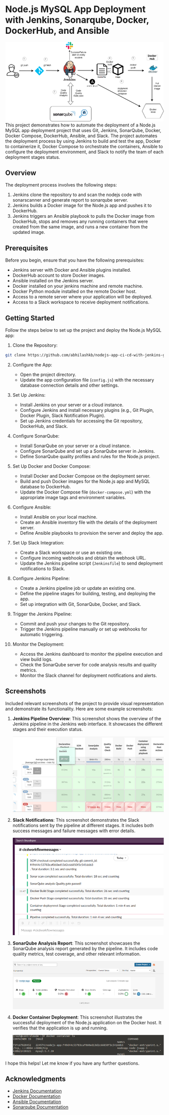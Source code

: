 # Node.js MySQL App Deployment with Jenkins, Sonarqube, Docker, DockerHub, and Ansible
![Example Image](images/nodejscicd.png)
This project demonstrates how to automate the deployment of a Node.js MySQL app deployment project that uses Git, Jenkins, SonarQube, Docker, Docker Compose, DockerHub, Ansible, and Slack. The project automates the deployment process by using Jenkins to build and test the app, Docker to containerize it, Docker Compose to orchestrate the containers, Ansible to configure the deployment environment, and Slack to notify the team of each deployment stages status.

## Overview

The deployment process involves the following steps:

1. Jenkins clone the repository to and scan the nodejs code with sonarscanner and generate report to sonarqube server.
2. Jenkins builds a Docker image for the Node.js app and pushes it to DockerHub.
3. Jenkins triggers an Ansible playbook to pulls the Docker image from DockerHub, stops and removes any running containers that were created from the same image, and runs a new container from the updated image.

## Prerequisites

Before you begin, ensure that you have the following prerequisites:

- Jenkins server with Docker and Ansible plugins installed.
- DockerHub account to store Docker images.
- Ansible installed on the Jenkins server.
- Docker installed on your jenkins machine and remote machine.
- Docker Python module installed on the remote Docker host.
- Access to a remote server where your application will be deployed.
- Access to a Slack workspace to receive deployment notifications.

## Getting Started

Follow the steps below to set up the project and deploy the Node.js MySQL app:

1. Clone the Repository:

```bash
git clone https://github.com/abhilashkb/nodejs-app-ci-cd-with-jenkins-git-docker-dockerhub-ansible.git
```

2. Configure the App:

   - Open the project directory.
   - Update the app configuration file (`config.js`) with the necessary database connection details and other settings.

3. Set Up Jenkins:

   - Install Jenkins on your server or a cloud instance.
   - Configure Jenkins and install necessary plugins (e.g., Git Plugin, Docker Plugin, Slack Notification Plugin).
   - Set up Jenkins credentials for accessing the Git repository, DockerHub, and Slack.

4. Configure SonarQube:

   - Install SonarQube on your server or a cloud instance.
   - Configure SonarQube and set up a SonarQube server in Jenkins.
   - Define SonarQube quality profiles and rules for the Node.js project.

5. Set Up Docker and Docker Compose:

   - Install Docker and Docker Compose on the deployment server.
   - Build and push Docker images for the Node.js app and MySQL database to DockerHub.
   - Update the Docker Compose file (`docker-compose.yml`) with the appropriate image tags and environment variables.

6. Configure Ansible:

   - Install Ansible on your local machine.
   - Create an Ansible inventory file with the details of the deployment server.
   - Define Ansible playbooks to provision the server and deploy the app.

7. Set Up Slack Integration:

   - Create a Slack workspace or use an existing one.
   - Configure incoming webhooks and obtain the webhook URL.
   - Update the Jenkins pipeline script (`Jenkinsfile`) to send deployment notifications to Slack.

8. Configure Jenkins Pipeline:

   - Create a Jenkins pipeline job or update an existing one.
   - Define the pipeline stages for building, testing, and deploying the app.
   - Set up integration with Git, SonarQube, Docker, and Slack.

9. Trigger the Jenkins Pipeline:

   - Commit and push your changes to the Git repository.
   - Trigger the Jenkins pipeline manually or set up webhooks for automatic triggering.

10. Monitor the Deployment:

    - Access the Jenkins dashboard to monitor the pipeline execution and view build logs.
    - Check the SonarQube server for code analysis results and quality metrics.
    - Monitor the Slack channel for deployment notifications and alerts.

## Screenshots

Included relevant screenshots of the project to provide visual representation and demonstrate its functionality. Here are some example screenshots:

1. **Jenkins Pipeline Overview**: This screenshot shows the overview of the Jenkins pipeline in the Jenkins web interface. It showcases the different stages and their execution status.

   ![Jenkins Pipeline Overview](images/jenkinsconsole.png)

2. **Slack Notifications**: This screenshot demonstrates the Slack notifications sent by the pipeline at different stages. It includes both success messages and failure messages with error details.

   ![Slack Notifications](images/slackchannel.png)

3. **SonarQube Analysis Report**: This screenshot showcases the SonarQube analysis report generated by the pipeline. It includes code quality metrics, test coverage, and other relevant information.

   ![SonarQube Analysis Report](images/sonarqube.png)

4. **Docker Container Deployment**: This screenshot illustrates the successful deployment of the Node.js application on the Docker host. It verifies that the application is up and running.

   ![Docker Container Deployment](images/dockerhost.png)


I hope this helps! Let me know if you have any further questions.
## Acknowledgments

- [Jenkins Documentation](https://www.jenkins.io/doc/)
- [Docker Documentation](https://docs.docker.com/)
- [Ansible Documentation](https://docs.ansible.com/)
- [Sonarqube Documentation](https://docs.sonarqube.org/latest/analyzing-source-code/scanners/jenkins-extension-sonarqube/)
